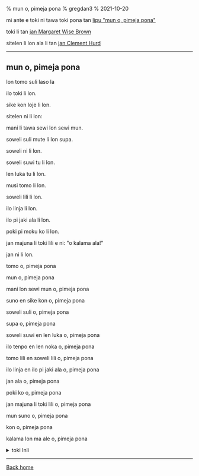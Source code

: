 % mun o, pimeja pona
% gregdan3
% 2021-10-20

mi ante e toki ni tawa toki pona tan [lipu "mun o, pimeja pona"](https://en.wikipedia.org/wiki/Goodnight_Moon)

toki li tan [jan Margaret Wise Brown](https://en.wikipedia.org/wiki/Margaret_Wise_Brown)

sitelen li lon ala li tan [jan Clement Hurd](https://en.wikipedia.org/wiki/Clement_Hurd)

---

## mun o, pimeja pona

lon tomo suli laso la

ilo toki li lon.

sike kon loje li lon.

sitelen ni li lon:

mani li tawa sewi lon sewi mun.

soweli suli mute li lon supa.

soweli ni li lon.

soweli suwi tu li lon.

len luka tu li lon.

musi tomo li lon.

soweli lili li lon.

ilo linja li lon.

ilo pi jaki ala li lon.

poki pi moku ko li lon.

jan majuna li toki lili e ni: "o kalama ala!"

jan ni li lon.

tomo o, pimeja pona

mun o, pimeja pona

mani lon sewi mun o, pimeja pona

suno en sike kon o, pimeja pona

soweli suli o, pimeja pona

supa o, pimeja pona

soweli suwi en len luka o, pimeja pona

ilo tenpo en len noka o, pimeja pona

tomo lili en soweli lili o, pimeja pona

ilo linja en ilo pi jaki ala o, pimeja pona

jan ala o, pimeja pona

poki ko o, pimeja pona

jan majuna li toki lili o, pimeja pona

mun suno o, pimeja pona

kon o, pimeja pona

kalama lon ma ale o, pimeja pona

<details> <summary>toki Inli</summary>

Translation by @gregdan3

Written by Margaret Wise Brown

Pictures (not present) by Clement Hurd

---

## Goodnight Moon

in the great green room

there was a telephone

and a red balloon

and a picture of-

the cow jumping over the moon.

and there were three little bears sitting on chairs

and two little kittens

and a pair of mittens

and a little toy house

and a young mouse

and a comb and a brush and a bowl full of mush

and a quiet old lady who was whispering "hush"

goodnight room

goodnight moon

goodnight cow jumping over the moon

goodnight light

and the red balloon

goodnight bears

goodnight chairs

goodnight kittens

and goodnight mittens

goodnight clocks

and goodnight socks

goodnight little house

and goodnight mouse

goodnight comb

and goodnight brush

goodnight nobody

goodnight mush

and goodnight to the old lady whispering "hush"

goodnight stars

goodnight air

goodnight noises everywhere

</details>

---

[Back home](/toki-pona/)
